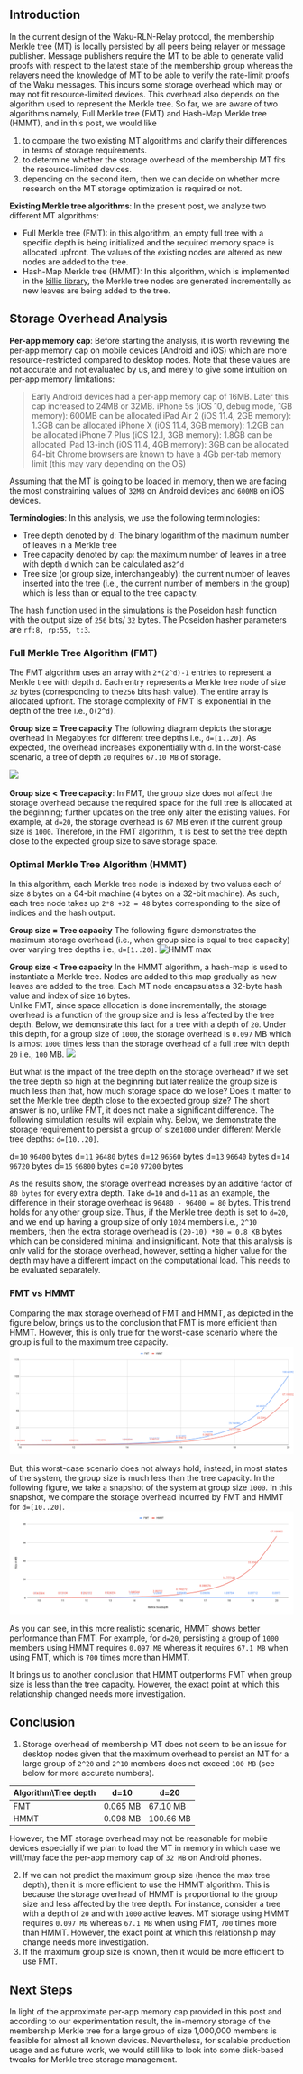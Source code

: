 ## Introduction

In the current design of the Waku-RLN-Relay protocol, the membership Merkle tree (MT) is locally persisted by all peers being relayer or message publisher. Message publishers require the MT to be able to generate valid proofs with respect to the latest state of the membership group whereas the relayers need the knowledge of MT to be able to verify the rate-limit proofs of the Waku messages. This incurs some storage overhead which may or may not fit resource-limited devices. This overhead also depends on the algorithm used to represent the Merkle tree. So far, we are aware of two algorithms namely, Full Merkle tree (FMT) and Hash-Map Merkle tree (HMMT), and in this post, we would like
1) to compare the two existing MT algorithms and clarify their differences in terms of storage requirements.
2) to determine whether the storage overhead of the membership MT fits the resource-limited devices. 
3) depending on the second item, then we can decide on whether more research on the MT storage optimization is required or not.

**Existing Merkle tree algorithms**: In the present post, we analyze two different MT algorithms:
- Full Merkle tree (FMT): in this algorithm, an empty full tree with a specific depth is being initialized and the required memory space is allocated upfront. The values of the existing nodes are altered as new nodes are added to the tree.
- Hash-Map Merkle tree (HMMT): In this algorithm, which is implemented in the  [killic library](https://github.com/status-im/rln/blob/master/src/merkle.rs), the Merkle tree nodes are generated incrementally as new leaves are being added to the tree.

## Storage Overhead Analysis
 
**Per-app memory cap**: Before starting the analysis, it is worth reviewing the per-app memory cap on mobile devices (Android and iOS) which are more resource-restricted compared to desktop nodes. Note that these values are not accurate and not evaluated by us, and merely to give some intuition on per-app memory limitations:
>  Early Android devices had a per-app memory cap of 16MB. Later this cap increased to 24MB or 32MB. 
> iPhone 5s (iOS 10, debug mode, 1GB memory): 600MB can be allocated
> iPad Air 2 (iOS 11.4, 2GB memory): 1.3GB can be allocated
> iPhone X (iOS 11.4, 3GB memory): 1.2GB can be allocated
> iPhone 7 Plus (iOS 12.1, 3GB memory): 1.8GB can be allocated
> iPad 13-inch (iOS 11.4, 4GB memory): 3GB can be allocated
> 64-bit Chrome browsers are known to have a 4Gb per-tab memory limit (this may vary depending on the OS)

Assuming that the MT is going to be loaded in memory, then we are facing the most constraining values of `32MB` on Android devices and `600MB` on iOS devices.


**Terminologies**: In this analysis, we use the following terminologies:
- Tree depth denoted by `d`: The binary logarithm of the maximum number of leaves in a Merkle tree
- Tree capacity denoted by `cap`: the maximum number of leaves in a tree with depth `d`  which can be calculated as`2^d`
- Tree size (or group size, interchangeably):  the current number of leaves inserted into the tree (i.e., the current number of members in the group) which is less than or equal to the tree capacity.

The hash function used in the simulations is the Poseidon hash function with the output size of `256` bits/ `32` bytes. The Poseidon hasher parameters are `rf:8, rp:55, t:3`.


### Full Merkle Tree Algorithm (FMT)
The FMT algorithm uses an array with `2*(2^d)-1` entries to represent a Merkle tree with depth `d`. Each entry represents a Merkle tree node of size `32` bytes (corresponding to the`256` bits hash value). The entire array is allocated upfront. The storage complexity of FMT is exponential in the depth of the tree i.e., `O(2^d)`.


**Group size = Tree capacity** The following diagram depicts the storage overhead in Megabytes for different tree depths i.e.,  `d=[1..20]`. As expected, the overhead increases exponentially with `d`. In the worst-case scenario, a tree of depth `20` requires `67.10 MB` of storage.

![](https://i.imgur.com/8J8MDnv.png)

**Group size < Tree capacity**: In FMT, the group size does not affect the storage overhead because the required space for the full tree is allocated at the beginning; further updates on the tree only alter the existing values.  For example, at `d=20`, the storage overhead is `67` MB even if the current group size is `1000`. 
Therefore, in the FMT algorithm,  it is best to set the tree depth close to the expected group size to save storage space.

### Optimal Merkle Tree Algorithm (HMMT)
In this algorithm, each Merkle tree node is indexed by two values each of size `8` bytes on a 64-bit machine (`4` bytes on a 32-bit machine). As such, each tree node takes up `2*8 +32 = 48` bytes corresponding to the size of indices and the hash output.

**Group size = Tree capacity** The following figure demonstrates the maximum storage overhead (i.e., when group size is equal to tree capacity) over varying tree depths i.e., `d=[1..20]`. 
![HMMT max](https://i.imgur.com/dm4vEvQ.png)


**Group size < Tree capacity**
In the HMMT algorithm, a hash-map is used to instantiate a Merkle tree. Nodes are added to this map gradually as new leaves are added to the tree. Each MT node encapsulates a 32-byte hash value and index of size `16` bytes.  
Unlike FMT, since space allocation is done incrementally, the storage overhead is a function of the group size and is less affected by the tree depth. Below, we demonstrate this fact for a tree with a depth of `20`. Under this depth, for a group size of `1000`, the storage overhead is `0.097` MB which is almost `1000` times less than the storage overhead of a full tree with depth `20` i.e., `100` MB.
![](https://i.imgur.com/l5xNMqN.png)


But what is the impact of the tree depth on the storage overhead? if we set the tree depth so high at the beginning but later realize the group size is much less than that, how much storage space do we lose? Does it matter to set the Merkle tree depth close to the expected group size? The short answer is no, unlike FMT, it does not make a significant difference. The following simulation results will explain why. 
Below, we demonstrate the storage requirement to persist a group of size`1000`  under different Merkle tree depths: `d=[10..20]`. 

d=`10` `96400` bytes
d=`11` `96480` bytes
d=`12` `96560` bytes
d=`13` `96640` bytes
d=`14` `96720` bytes
d=`15` `96800` bytes
d=`20` `97200` bytes

As the results show, the storage overhead increases by an additive factor of `80 bytes` for every extra depth. Take `d=10` and `d=11` as an example, the difference in their storage overhead is `96480 - 96400 = 80` bytes. This trend holds for any other group size.  Thus, if the Merkle tree depth is set to `d=20`, and we end up having a group size of only `1024` members i.e., `2^10` members, then the extra storage overhead is `(20-10) *80 = 0.8 KB` bytes which can be considered minimal and insignificant.
Note that this analysis is only valid for the storage overhead, however, setting a higher value for the depth may have a different impact on the computational load. This needs to be evaluated separately.



### FMT vs HMMT

Comparing the max storage overhead of FMT and HMMT, as depicted in the figure below, brings us to the conclusion that FMT is more efficient than HMMT. However, this is only true for the worst-case scenario where the group is full to the maximum tree capacity.
![Max relative](pics/max-storage-fmt-hmmt.png)

But, this worst-case scenario does not always hold, instead, in most states of the system, the group size is much less than the tree capacity. In the following figure, we take a snapshot of the system at group size `1000`. In this snapshot, we compare the storage overhead incurred by FMT and HMMT for `d=[10..20]`.
![group 1000](pics/fmt-vs-HMMT-g-1000.png)

As you can see, in this more realistic scenario, HMMT shows better performance than FMT. For example, for `d=20`, persisting a group of `1000` members using HMMT requires  `0.097 MB` whereas it requires `67.1 MB` when using FMT, which is `700` times more than HMMT.

It brings us to another conclusion that HMMT outperforms FMT when group size is less than the tree capacity. However, the exact point at which this relationship changed needs more investigation.





## Conclusion
1) Storage overhead of membership MT does not seem to be an issue for desktop nodes given that the maximum overhead to persist an MT for a large group of `2^20` and `2^10` members does not exceed `100 MB` (see below for more accurate numbers).


| Algorithm\Tree depth | d=10      | d=20      |
| -------------------- | --------- | --------- |
| FMT                  | 0.065  MB | 67.10 MB  |
| HMMT                  | 0.098  MB | 100.66 MB |

However, the MT storage overhead may not be reasonable for mobile devices especially if we plan to load the MT in memory in which case we will/may face the per-app memory cap of `32 MB` on Android phones.

2) If we can not predict the maximum group size (hence the max tree depth), then it is more efficient to use the HMMT algorithm. This is because the storage overhead of HMMT is proportional to the group size and less affected by the tree depth.  For instance, consider a tree with a depth of `20` and with `1000` active leaves. MT storage using HMMT requires  `0.097 MB` whereas  `67.1 MB` when using FMT, `700` times more than HMMT.  However, the exact point at which this relationship may change needs more investigation.
3) If the maximum group size is known, then it would be more efficient to use FMT.

## Next Steps
In light of the approximate per-app memory cap provided in this post and according to our experimentation result, the in-memory storage of the membership Merkle tree for a large group of size 1,000,000 members is feasible for almost all known devices. Nevertheless, for scalable production usage and as future work, we would still like to look into some disk-based tweaks for Merkle tree storage management.